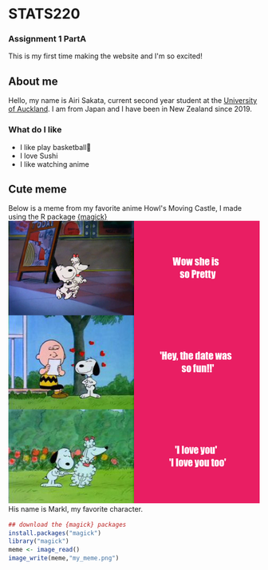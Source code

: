 
# STATS220 
### Assignment 1 PartA 
This is my first time making the website and I'm so excited!

## About me
Hello, my name is Airi Sakata, current second year student at the [University of Auckland](https://www.auckland.ac.nz/en.html). 
I am from Japan and I have been in New Zealand since 2019.

### What do I like  

* I like play basketball🏀 
* I love Sushi
* I like watching anime

## Cute meme
Below is a meme from my favorite anime Howl's Moving Castle, I made using the R package [{magick}](https://imgix.kotaku.com.au/content/uploads/sites/3/2016/02/17/whey2gwjqbx21xu023qo.gifar=16%3A9&auto=format&fit=crop&q=65&w=720&nr=20&fm=gif) 
![](my_meme.png)
His name is Markl, my favorite character. 

```r
## download the {magick} packages
install.packages("magick")
library("magick")
meme <- image_read() 
image_write(meme,"my_meme.png")
```
